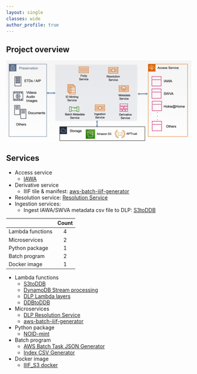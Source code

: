 ```yaml
---
layout: single
classes: wide
author_profile: true
---
```

## Project overview

![VTDLP overview](/assets/images/VTDLP_overview.png "VTDLP overview")

## Services
* Access service
  * [IAWA](https://iawa.lib.vt.edu/)
* Derivative service
  * IIIF tile & manifest: [aws-batch-iiif-generator](https://github.com/vt-digital-libraries-platform/aws-batch-iiif-generator)
* Resolution service: [Resolution Service](https://github.com/vt-digital-libraries-platform/resolution-service)
* Ingestion services:
  * Ingest IAWA/SWVA metadata csv file to DLP: [S3toDDB](https://github.com/vt-digital-libraries-platform/S3toDDB)

|         | Count           | 
| ------------- |:-------------:|
| Lambda functions  | 4 |
| Microservices  |    2   |
| Python package |  1   |
| Batch program  |  2  |
| Docker image | 1 |

* Lambda functions
	* [S3toDDB](https://github.com/vt-digital-libraries-platform/S3toDDB)
	* [DynamoDB Stream processing](https://github.com/vt-digital-libraries-platform/ddbstreamprocessing)
    * [DLP Lambda layers](https://github.com/vt-digital-libraries-platform/lambda_layers)
	* [DDBtoDDB](https://github.com/vt-digital-libraries-platform/DDBtoDDB)
* Microservices
	* [DLP Resolution Service](https://github.com/vt-digital-libraries-platform/resolution-service)
	* [aws-batch-iiif-generator](https://github.com/vt-digital-libraries-platform/aws-batch-iiif-generator)
* Python package
	* [NOID-mint](https://github.com/vt-digital-libraries-platform/NOID-mint)
* Batch program
	* [AWS Batch Task JSON Generator](https://github.com/VTUL/iiif_s3_tools/tree/master/Batch_task_json_generator)
	* [Index CSV Generator](https://github.com/VTUL/iiif_s3_tools/tree/master/index_csv_generator)
* Docker image
    * [IIIF_S3 docker](https://github.com/vt-digital-libraries-platform/iiif_s3_docker)
<!-- * SNS / SQS / DLQs -->
<!-- * System Manager params  -->
<!-- * API Gateway endpoints -->
<!-- * DynamoDB tables -->
<!--	* IAWA: Collection, Archive -->
<!--	* DLP Resolution Service: resolution --> 
<!-- * S3 Buckets -->
<!-- * Elastic Search -->
<!--	* VTDLP ES -->